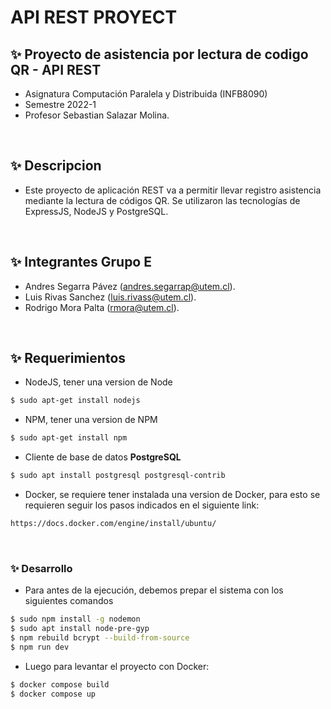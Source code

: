# API REST PROYECT
## ✨ Proyecto de asistencia por lectura de codigo QR - API REST
- Asignatura Computación Paralela y Distribuida (INFB8090)
- Semestre 2022-1
- Profesor Sebastian Salazar Molina.

<br>

## ✨ Descripcion
- Este proyecto de aplicación REST va a permitir llevar registro asistencia mediante la lectura de códigos QR. Se utilizaron las tecnologías de ExpressJS, NodeJS y PostgreSQL.

<br>

## ✨ Integrantes Grupo E
- Andres Segarra Pávez (andres.segarrap@utem.cl).
- Luis Rivas Sanchez (luis.rivass@utem.cl).
- Rodrigo Mora Palta (rmora@utem.cl).

<br>

## ✨ Requerimientos
- NodeJS, tener una version de Node
```bash
$ sudo apt-get install nodejs
```
- NPM, tener una version de NPM
```bash
$ sudo apt-get install npm
```
- Cliente de base de datos **PostgreSQL**
```bash
$ sudo apt install postgresql postgresql-contrib
```
- Docker, se requiere tener instalada una version de Docker, para esto se requieren seguir los pasos indicados en el siguiente link:
```bash
https://docs.docker.com/engine/install/ubuntu/
```

<br>

### ✨ Desarrollo
- Para antes de la ejecución, debemos prepar el sistema con los siguientes comandos
```bash
$ sudo npm install -g nodemon
$ sudo apt install node-pre-gyp
$ npm rebuild bcrypt --build-from-source
$ npm run dev
```
- Luego para levantar el proyecto con Docker:
```bash
$ docker compose build
$ docker compose up
```
